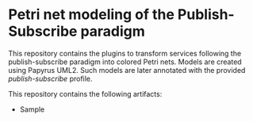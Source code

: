 # Petri net modeling of the Publish-Subscribe paradigm

This repository contains the plugins to transform services following the publish-subscribe paradigm into colored Petri nets. Models are created using Papyrus UML2. Such models are later  annotated with the provided *publish-subscribe* profile.

This repository contains the following artifacts:

* Sample